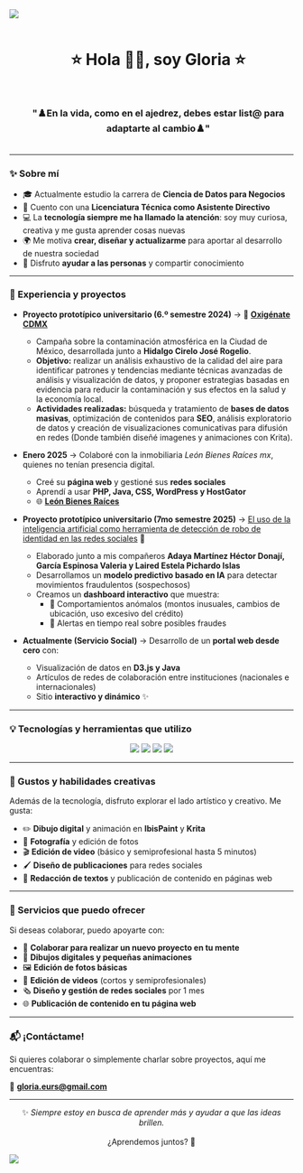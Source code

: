 <!--horizontal divider(gradiant)-->
<img src="https://user-images.githubusercontent.com/73097560/115834477-dbab4500-a447-11eb-908a-139a6edaec5c.gif">

<!--h1 con ícono-->
<div id="user-content-toc">
  <ul align="center">
    <summary><h1 style="display: inline-block"> ⭐ Hola 👋😄, soy Gloria ⭐ </h1></summary>
  </ul>
</div>

<!-- Frase motivadora -->
<div id="user-content-toc">
  <ul align="center">
    <summary><h3 style="display: inline-block">"♟️En la vida, como en el ajedrez, debes estar list@ para adaptarte al cambio♟️"</h3></summary>
  </ul>
</div>

---

### ✨ Sobre mí  
- 🎓 Actualmente estudio la carrera de **Ciencia de Datos para Negocios**  
- 📑 Cuento con una **Licenciatura Técnica como Asistente Directivo**  
- 💻 La **tecnología siempre me ha llamado la atención**: soy muy curiosa, creativa y me gusta aprender cosas nuevas  
- 🌍 Me motiva **crear, diseñar y actualizarme** para aportar al desarrollo de nuestra sociedad  
- 🤝 Disfruto **ayudar a las personas** y compartir conocimiento  

---

### 🚀 Experiencia y proyectos  
- **Proyecto prototípico universitario (6.º semestre 2024)** → 🌱 **[Oxigénate CDMX](https://www.tiktok.com/@oxigenatecdmx)**  
  - Campaña sobre la contaminación atmosférica en la Ciudad de México, desarrollada junto a **Hidalgo Cirelo José Rogelio**.  
  - **Objetivo:** realizar un análisis exhaustivo de la calidad del aire para identificar patrones y tendencias mediante técnicas avanzadas de análisis y visualización de datos, y proponer estrategias basadas en evidencia para reducir la contaminación y sus efectos en la salud y la economía local.  
  - **Actividades realizadas:** búsqueda y tratamiento de **bases de datos masivas**, optimización de contenidos para **SEO**, análisis exploratorio de datos y creación de visualizaciones comunicativas para difusión en redes (Donde también diseñé imagenes y animaciones con Krita).
    
- **Enero 2025** → Colaboré con la inmobiliaria *León Bienes Raíces mx*, quienes no tenían presencia digital.  
  - Creé su **página web** y gestioné sus **redes sociales**  
  - Aprendí a usar **PHP, Java, CSS, WordPress y HostGator**
  - 🌐 **[León Bienes Raíces](https://leonbienesraiceswiaktor.com/)**  

- **Proyecto prototípico universitario (7mo semestre 2025)** 
→ [El uso de la inteligencia artificial como herramienta de detección de robo de identidad en las redes sociales](https://github.com/Hector-DAM/dashFinanzas) 🤖  
  - Elaborado junto a mis compañeros **Adaya Martínez Héctor Donají, García Espinosa Valeria y Laired Estela Pichardo Islas**  
  - Desarrollamos un **modelo predictivo basado en IA** para detectar movimientos fraudulentos (sospechosos)  
  - Creamos un **dashboard interactivo** que muestra:  
    - 🔹 Comportamientos anómalos (montos inusuales, cambios de ubicación, uso excesivo del crédito)  
    - 🔹 Alertas en tiempo real sobre posibles fraudes

- **Actualmente (Servicio Social)** → Desarrollo de un **portal web desde cero** con:  
  - Visualización de datos en **D3.js y Java**  
  - Artículos de redes de colaboración entre instituciones (nacionales e internacionales)  
  - Sitio **interactivo y dinámico** ✨  

---

### 💡 Tecnologías y herramientas que utilizo  
<p align="center">
  <img src="https://skillicons.dev/icons?i=html,css,js,php"/>
  <img src="https://skillicons.dev/icons?i=java,wordpress,git,github"/>
  <img src="https://skillicons.dev/icons?i=vscode,sublime,pycharm,mysql"/>
  <img src="https://skillicons.dev/icons?i=mongodb,anaconda,docker,windows"/>
</p>

---

### 🎨 Gustos y habilidades creativas  
Además de la tecnología, disfruto explorar el lado artístico y creativo. Me gusta:  

- ✏️ **Dibujo digital** y animación en **IbisPaint** y **Krita**  
- 📸 **Fotografía** y edición de fotos  
- 🎬 **Edición de video** (básico y semiprofesional hasta 5 minutos)  
- 🖌️ **Diseño de publicaciones** para redes sociales  
- 📝 **Redacción de textos** y publicación de contenido en páginas web  

---

### 💼 Servicios que puedo ofrecer  
Si deseas colaborar, puedo apoyarte con:  
- 📝 **Colaborar para realizar un nuevo proyecto en tu mente**
- 🎨 **Dibujos digitales y pequeñas animaciones**  
- 🖼️ **Edición de fotos básicas**  
- 🎥 **Edición de videos** (cortos y semiprofesionales)  
- 🗞️ **Diseño y gestión de redes sociales** por 1 mes  
- 🌐 **Publicación de contenido en tu página web**

---

### 📬 ¡Contáctame!  
Si quieres colaborar o simplemente charlar sobre proyectos, aquí me encuentras:  

📧 **[gloria.eurs@gmail.com](mailto:gloria.eurs@gmail.com)**  

---

<div align="center">
  
✨ *Siempre estoy en busca de aprender más y ayudar a que las ideas brillen.*  
<br>
¿Aprendemos juntos? 🚀  

</div>

<!--horizontal divider(gradiant)-->
<img src="https://user-images.githubusercontent.com/73097560/115834477-dbab4500-a447-11eb-908a-139a6edaec5c.gif">
